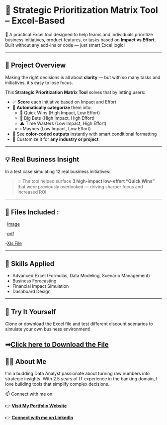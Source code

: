 # 📌 Strategic Prioritization Matrix Tool – Excel-Based

🎯 A practical Excel tool designed to help teams and individuals prioritize business initiatives, product features, or tasks based on **Impact vs Effort**. Built without any add-ins or code — just smart Excel logic!

---

## 📂 Project Overview

Making the right decisions is all about **clarity** — but with so many tasks and initiatives, it's easy to lose focus.

This **Strategic Prioritization Matrix Tool** solves that by letting users:
- ✅ **Score** each initiative based on Impact and Effort
- 🎯 **Automatically categorize** them into:
  - 🔹 Quick Wins (High Impact, Low Effort)
  - 🔸 Big Bets (High Impact, High Effort)
  - ⚠ Time Wasters (Low Impact, High Effort)
  - ▫ Maybes (Low Impact, Low Effort)
- 🎨 See **color-coded outputs** instantly with smart conditional formatting
- 🧩 Customize it for **any industry or project**

---

## 💡 Real Business Insight

In a test case simulating 12 real business initiatives:
> 💥 The tool helped surface **3 high-impact low-effort “Quick Wins”** that were previously overlooked — driving sharper focus and increased ROI.

---

## 📸 Files Included :

 -[Image](https://github.com/SENTHAMILAN27/Strategic-Prioritization-Matrix-Tool/blob/main/Images/Strategic%20priortization%20Matrix-image.jpg)

-[pdf](https://github.com/SENTHAMILAN27/Strategic-Prioritization-Matrix-Tool/blob/main/PDF/Strategic%20priortization%20Matrix.pdf)

-[Xls File](https://github.com/SENTHAMILAN27/Strategic-Prioritization-Matrix-Tool/blob/main/Xls%20file/Strategic%20priortization%20Matrix.xlsx)

---
## 🧠 Skills Applied
- Advanced Excel (Formulas, Data Modeling, Scenario Management)
- Business Forecasting
- Financial Impact Simulation
- Dashboard Design

---
## 📌 Try It Yourself
Clone or download the Excel file and test different discount scenarios to simulate your own business environment!

➡[Click here to Download the File](https://github.com/SENTHAMILAN27/Strategic-Prioritization-Matrix-Tool/blob/main/Xls%20file/Strategic%20priortization%20Matrix.xlsx)
---

## 🙋‍♂️ About Me
I'm a budding Data Analyst passionate about turning raw numbers into strategic insights. With 2.5 years of IT experience in the banking domain, I love building tools that simplify complex decisions.

📫 Connect with me on:

👉 **[Visit My Portfolio Website](https://codebasics.io/portfolio/SENTHAMILAN-A)**  

👉 **[Connect with me on LinkedIn](https://www.linkedin.com/in/senthamilan27/)**



